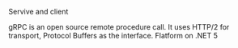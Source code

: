 Servive and client

gRPC is an open source remote procedure call. It uses HTTP/2 for transport, Protocol Buffers as the interface. Flatform on .NET 5
